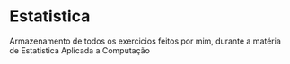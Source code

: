 # Estatistica
Armazenamento de todos os exercicios feitos por mim, durante a matéria de Estatistica Aplicada a Computação

